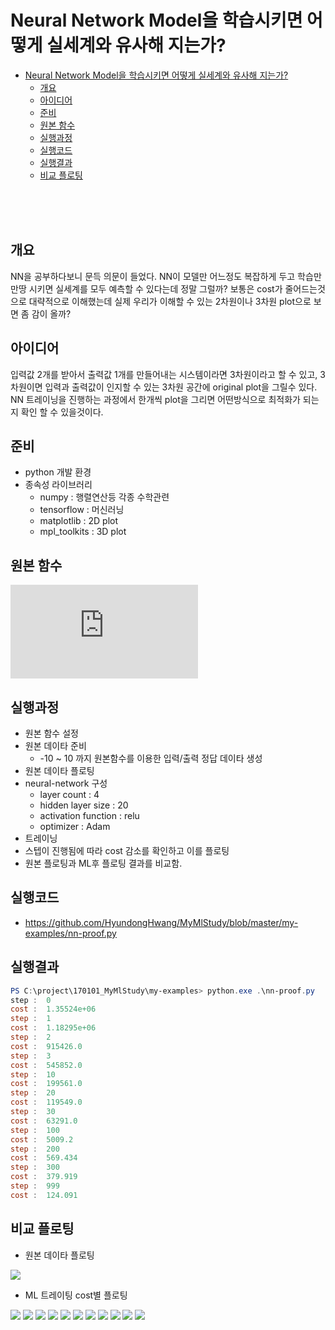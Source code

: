 # Neural Network Model을 학습시키면 어떻게 실세계와 유사해 지는가?

<!-- TOC -->

- [Neural Network Model을 학습시키면 어떻게 실세계와 유사해 지는가?](#neural-network-model을-학습시키면-어떻게-실세계와-유사해-지는가)
    - [개요](#개요)
    - [아이디어](#아이디어)
    - [준비](#준비)
    - [원본 함수](#원본-함수)
    - [실행과정](#실행과정)
    - [실행코드](#실행코드)
    - [실행결과](#실행결과)
    - [비교 플로팅](#비교-플로팅)

<!-- /TOC -->

<br>
<br>
<br>

## 개요
NN을 공부하다보니 문득 의문이 들었다. 
NN이 모델만 어느정도 복잡하게 두고 학습만 만땅 시키면 실세계를 모두 예측할 수 있다는데 정말 그럴까?
보통은 cost가 줄어드는것으로 대략적으로 이해했는데 실제 우리가 이해할 수 있는 2차원이나 3차원 plot으로 보면 좀 감이 올까?

## 아이디어
입력값 2개를 받아서 출력값 1개를 만들어내는 시스템이라면 3차원이라고 할 수 있고, 3차원이면 입력과 출력값이 인지할 수 있는 3차원 공간에 original plot을 그릴수 있다.
NN 트레이닝을 진행하는 과정에서 한개씩 plot을 그리면 어떤방식으로 최적화가 되는지 확인 할 수 있을것이다.

## 준비
- python 개발 환경
- 종속성 라이브러리 
    - numpy : 행렬연산등 각종 수학관련
    - tensorflow : 머신러닝
    - matplotlib : 2D plot
    - mpl_toolkits : 3D plot

## 원본 함수
<!--
y = 10{x_{0}}^{2} + 20{x_{1}}^{2}
-->
![](https://latex.codecogs.com/png.latex?%5Cbg_white%20y%20%3D%2010%7Bx_%7B0%7D%7D%5E%7B2%7D%20&plus;%2020%7Bx_%7B1%7D%7D%5E%7B2%7D)

## 실행과정
- 원본 함수 설정
- 원본 데이타 준비
    - -10 ~ 10 까지 원본함수를 이용한 입력/출력 정답 데이타 생성
- 원본 데이타 플로팅
- neural-network 구성
    - layer count : 4
    - hidden layer size : 20
    - activation function : relu
    - optimizer : Adam
- 트레이닝
- 스텝이 진행됨에 따라 cost 감소를 확인하고 이를 플로팅
- 원본 플로팅과 ML후 플로팅 결과를 비교함.

## 실행코드
- https://github.com/HyundongHwang/MyMlStudy/blob/master/my-examples/nn-proof.py

## 실행결과

```powershell
PS C:\project\170101_MyMlStudy\my-examples> python.exe .\nn-proof.py
step :  0
cost :  1.35524e+06
step :  1
cost :  1.18295e+06
step :  2
cost :  915426.0
step :  3
cost :  545852.0
step :  10
cost :  199561.0
step :  20
cost :  119549.0
step :  30
cost :  63291.0
step :  100
cost :  5009.2
step :  200
cost :  569.434
step :  300
cost :  379.919
step :  999
cost :  124.091
```

## 비교 플로팅

<!--
0, 1, 2, 3, 10, 20, 30, 100, 200, 300, 999
-->

- 원본 데이타 플로팅

![](https://hhdpublish.blob.core.windows.net/publish/nn-proof/original.png)

- ML 트레이팅 cost별 플로팅

![](https://hhdpublish.blob.core.windows.net/publish/nn-proof/ML%20result%20step(0).png)
![](https://hhdpublish.blob.core.windows.net/publish/nn-proof/ML%20result%20step(1).png)
![](https://hhdpublish.blob.core.windows.net/publish/nn-proof/ML%20result%20step(2).png)
![](https://hhdpublish.blob.core.windows.net/publish/nn-proof/ML%20result%20step(3).png)
![](https://hhdpublish.blob.core.windows.net/publish/nn-proof/ML%20result%20step(10).png)
![](https://hhdpublish.blob.core.windows.net/publish/nn-proof/ML%20result%20step(20).png)
![](https://hhdpublish.blob.core.windows.net/publish/nn-proof/ML%20result%20step(30).png)
![](https://hhdpublish.blob.core.windows.net/publish/nn-proof/ML%20result%20step(100).png)
![](https://hhdpublish.blob.core.windows.net/publish/nn-proof/ML%20result%20step(200).png)
![](https://hhdpublish.blob.core.windows.net/publish/nn-proof/ML%20result%20step(300).png)
![](https://hhdpublish.blob.core.windows.net/publish/nn-proof/ML%20result%20step(999).png)